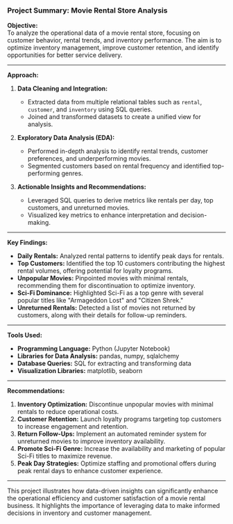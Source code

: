 ### Project Summary: Movie Rental Store Analysis

**Objective:**  
To analyze the operational data of a movie rental store, focusing on customer behavior, rental trends, and inventory performance. The aim is to optimize inventory management, improve customer retention, and identify opportunities for better service delivery.

---

**Approach:**  
1. **Data Cleaning and Integration:**  
   - Extracted data from multiple relational tables such as `rental`, `customer`, and `inventory` using SQL queries.
   - Joined and transformed datasets to create a unified view for analysis.

2. **Exploratory Data Analysis (EDA):**  
   - Performed in-depth analysis to identify rental trends, customer preferences, and underperforming movies.  
   - Segmented customers based on rental frequency and identified top-performing genres.  

3. **Actionable Insights and Recommendations:**  
   - Leveraged SQL queries to derive metrics like rentals per day, top customers, and unreturned movies.
   - Visualized key metrics to enhance interpretation and decision-making.

---

**Key Findings:**  
- **Daily Rentals:** Analyzed rental patterns to identify peak days for rentals.  
- **Top Customers:** Identified the top 10 customers contributing the highest rental volumes, offering potential for loyalty programs.  
- **Unpopular Movies:** Pinpointed movies with minimal rentals, recommending them for discontinuation to optimize inventory.  
- **Sci-Fi Dominance:** Highlighted Sci-Fi as a top genre with several popular titles like "Armageddon Lost" and "Citizen Shrek."  
- **Unreturned Rentals:** Detected a list of movies not returned by customers, along with their details for follow-up reminders.

---

**Tools Used:**  
- **Programming Language:** Python (Jupyter Notebook)  
- **Libraries for Data Analysis:** pandas, numpy, sqlalchemy  
- **Database Queries:** SQL for extracting and transforming data  
- **Visualization Libraries:** matplotlib, seaborn  

---

**Recommendations:**  
1. **Inventory Optimization:** Discontinue unpopular movies with minimal rentals to reduce operational costs.  
2. **Customer Retention:** Launch loyalty programs targeting top customers to increase engagement and retention.  
3. **Return Follow-Ups:** Implement an automated reminder system for unreturned movies to improve inventory availability.  
4. **Promote Sci-Fi Genre:** Increase the availability and marketing of popular Sci-Fi titles to maximize revenue.  
5. **Peak Day Strategies:** Optimize staffing and promotional offers during peak rental days to enhance customer experience.

---

This project illustrates how data-driven insights can significantly enhance the operational efficiency and customer satisfaction of a movie rental business. It highlights the importance of leveraging data to make informed decisions in inventory and customer management.
